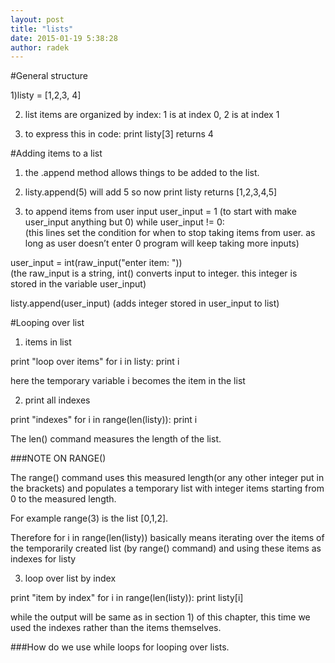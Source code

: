 ```yaml
---
layout: post
title: "lists"
date: 2015-01-19 5:38:28
author: radek
---
```


#General structure

1)listy = [1,2,3, 4]

2) list items are organized by index: 
1 is at index 0, 2 is at index 1

3) to express this in code: 
print listy[3] 
returns 4 

#Adding items to a list

1) the .append method allows things to be added to the list. 

2) listy.append(5) will add 5
so now  print listy 
returns [1,2,3,4,5]

3) to append items from user input
user_input = 1
(to start with make user_input anything but 0)
while user_input != 0:    
(this lines set the condition for when to stop taking items from user. as long as user doesn’t enter 0 program will keep taking more inputs)

 user_input = int(raw_input("enter item: "))  
(the raw_input is a string, int() converts input to integer. this integer is stored in the variable user_input)

listy.append(user_input) 
(adds integer stored in user_input to list)


#Looping over list
1) items in list

print "loop over items"
for i in listy: 
    print i

here the temporary variable i becomes the item in the list


2) print all indexes
  
print "indexes"
for i in range(len(listy)):
  print i
  
The len() command measures the length of the list. 

 ###NOTE ON RANGE()

The range() command uses this measured length(or any other integer put in the brackets)  and populates a temporary list with integer items starting from 0 to the measured length. 

For example range(3) is the list [0,1,2]. 

Therefore for i in range(len(listy)) basically means iterating over the items of the  temporarily created list (by range() command) and using these items as indexes for listy

3) loop over list by index 

print "item by index"
for i in range(len(listy)):
  print listy[i]

while the output will be same as in section 1) of this chapter, this time we used the indexes rather than the items themselves. 

###How do we use while loops for looping over lists. 
